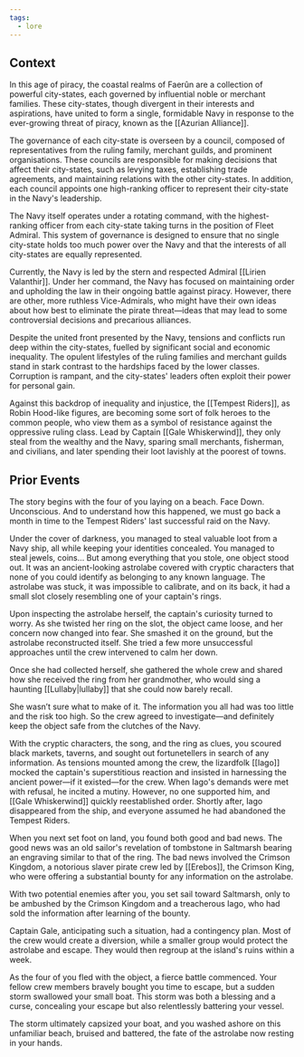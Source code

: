 ```yaml
---
tags:
  - lore
---
```

## Context
In this age of piracy, the coastal realms of Faerûn are a collection of powerful city-states, each governed by influential noble or merchant families. These city-states, though divergent in their interests and aspirations, have united to form a single, formidable Navy in response to the ever-growing threat of piracy, known as the [[Azurian Alliance]].

The governance of each city-state is overseen by a council, composed of representatives from the ruling family, merchant guilds, and prominent organisations. These councils are responsible for making decisions that affect their city-states, such as levying taxes, establishing trade agreements, and maintaining relations with the other city-states. In addition, each council appoints one high-ranking officer to represent their city-state in the Navy's leadership.

The Navy itself operates under a rotating command, with the highest-ranking officer from each city-state taking turns in the position of Fleet Admiral. This system of governance is designed to ensure that no single city-state holds too much power over the Navy and that the interests of all city-states are equally represented.

Currently, the Navy is led by the stern and respected Admiral [[Lirien Valanthir]]. Under her command, the Navy has focused on maintaining order and upholding the law in their ongoing battle against piracy. However, there are other, more ruthless Vice-Admirals, who might have their own ideas about how best to eliminate the pirate threat—ideas that may lead to some controversial decisions and precarious alliances.

Despite the united front presented by the Navy, tensions and conflicts run deep within the city-states, fuelled by significant social and economic inequality. The opulent lifestyles of the ruling families and merchant guilds stand in stark contrast to the hardships faced by the lower classes. Corruption is rampant, and the city-states' leaders often exploit their power for personal gain.

Against this backdrop of inequality and injustice, the [[Tempest Riders]], as Robin Hood-like figures, are becoming some sort of folk heroes to the common people, who view them as a symbol of resistance against the oppressive ruling class. Lead by Captain [[Gale Whiskerwind]], they only steal from the wealthy and the Navy, sparing small merchants, fisherman, and civilians, and later spending their loot lavishly at the poorest of towns.
## Prior Events
The story begins with the four of you laying on a beach. Face Down. Unconscious. And to understand how this happened, we must go back a month in time to the Tempest Riders' last successful raid on the Navy.

Under the cover of darkness, you managed to steal valuable loot from a Navy ship, all while keeping your identities concealed. You managed to steal jewels, coins… But among everything that you stole, one object stood out. It was an ancient-looking astrolabe covered with cryptic characters that none of you could identify as belonging to any known language. The astrolabe was stuck, it was impossible to calibrate, and on its back, it had a small slot closely resembling one of your captain's rings.

Upon inspecting the astrolabe herself, the captain's curiosity turned to worry. As she twisted her ring on the slot, the object came loose, and her concern now changed into fear. She smashed it on the ground, but the astrolabe reconstructed itself. She tried a few more unsuccessful approaches until the crew intervened to calm her down.

Once she had collected herself, she gathered the whole crew and shared how she received the ring from her grandmother, who would sing a haunting [[Lullaby|lullaby]] that she could now barely recall.

She wasn’t sure what to make of it. The information you all had was too little and the risk too high. So the crew agreed to investigate—and definitely keep the object safe from the clutches of the Navy.

With the cryptic characters, the song, and the ring as clues, you scoured black markets, taverns, and sought out fortunetellers in search of any information. As tensions mounted among the crew, the lizardfolk [[Iago]] mocked the captain's superstitious reaction and insisted in harnessing the ancient power—if it existed—for the crew. When Iago's demands were met with refusal, he incited a mutiny. However, no one supported him, and [[Gale Whiskerwind]] quickly reestablished order. Shortly after, Iago disappeared from the ship, and everyone assumed he had abandoned the Tempest Riders.

When you next set foot on land, you found both good and bad news. The good news was an old sailor's revelation of tombstone in Saltmarsh bearing an engraving similar to that of the ring. The bad news involved the Crimson Kingdom, a notorious slaver pirate crew led by [[Erebos]], the Crimson King, who were offering a substantial bounty for any information on the astrolabe.

With two potential enemies after you, you set sail toward Saltmarsh, only to be ambushed by the Crimson Kingdom and a treacherous Iago, who had sold the information after learning of the bounty.

Captain Gale, anticipating such a situation, had a contingency plan. Most of the crew would create a diversion, while a smaller group would protect the astrolabe and escape. They would then regroup at the island's ruins within a week.

As the four of you fled with the object, a fierce battle commenced. Your fellow crew members bravely bought you time to escape, but a sudden storm swallowed your small boat. This storm was both a blessing and a curse, concealing your escape but also relentlessly battering your vessel.

The storm ultimately capsized your boat, and you washed ashore on this unfamiliar beach, bruised and battered, the fate of the astrolabe now resting in your hands.